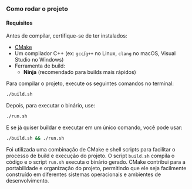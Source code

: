 ### Como rodar o projeto

#### Requisitos

Antes de compilar, certifique-se de ter instalados:

- [CMake](https://cmake.org/download/)
- Um compilador C++ (ex: `gcc`/`g++` no Linux, `clang` no macOS, Visual Studio no Windows)
- Ferramenta de build:
  - **Ninja** (recomendado para builds mais rápidos)

Para compilar o projeto, execute os seguintes comandos no terminal:

```bash
./build.sh
```

Depois, para executar o binário, use:

```bash
./run.sh
```

E se já quiser buildar e executar em um único comando, você pode usar:

```bash
./build.sh && ./run.sh
```

Foi utilizada uma combinação de CMake e shell scripts para facilitar o processo de build e execução do projeto. O script `build.sh` compila o código e o script `run.sh` executa o binário gerado.
CMake contribui para a portabilidade e organização do projeto, permitindo que ele seja facilmente construído em diferentes sistemas operacionais e ambientes de desenvolvimento.
